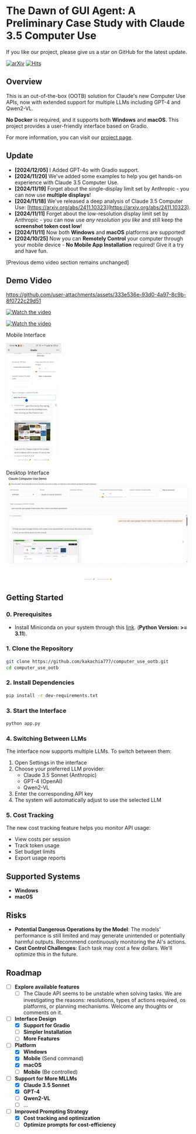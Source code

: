﻿# The Dawn of GUI Agent: A Preliminary Case Study with Claude 3.5 Computer Use

If you like our project, please give us a star on GitHub for the latest update.

[![arXiv](https://img.shields.io/badge/Arxiv-2411.10323-b31b1b.svg?logo=arXiv)](https://arxiv.org/abs/2411.10323)
[![Hits](https://hits.seeyoufarm.com/api/count/incr/badge.svg?url=https%3A%2F%2Fgithub.com%2Fkakachia777%2Fcomputer_use_ootb&count_bg=%2379C83D&title_bg=%23555555&icon=&icon_color=%23E7E7E7&title=hits&edge_flat=false)](https://hits.seeyoufarm.com/api/count/incr/badge.svg?url=https%3A%2F%2Fgithub.com%2Fkakachia777%2Fcomputer_use_ootb)

## Overview
This is an out-of-the-box (OOTB) solution for Claude's new Computer Use APIs, now with extended support for multiple LLMs including GPT-4 and Qwen2-VL. 

**No Docker** is required, and it supports both **Windows** and **macOS**. This project provides a user-friendly interface based on Gradio.

For more information, you can visit our [project page](https://computer-use-ootb.github.io).

## Update
- **[2024/12/05]** I Added GPT-4o with Gradio support.
- **[2024/11/20]** We've added some examples to help you get hands-on experience with Claude 3.5 Computer Use.
- **[2024/11/19]** Forget about the single-display limit set by Anthropic - you can now use **multiple displays**!
- **[2024/11/18]** We've released a deep analysis of Claude 3.5 Computer Use: [https://arxiv.org/abs/2411.10323](https://arxiv.org/abs/2411.10323).
- **[2024/11/11]** Forget about the low-resolution display limit set by Anthropic - you can now use *any resolution you like* and still keep the **screenshot token cost low**!
- **[2024/11/11]** Now both **Windows** and **macOS** platforms are supported!
- **[2024/10/25]** Now you can **Remotely Control** your computer through your mobile device - **No Mobile App Installation** required! Give it a try and have fun.

[Previous demo video section remains unchanged]


## Demo Video

https://github.com/user-attachments/assets/333e536e-93d0-4a97-8c9b-8f0722c29d51

[![Watch the video](https://img.youtube.com/vi/Ychd-t24HZw/maxresdefault.jpg)](https://youtu.be/Ychd-t24HZw)

[![Watch the video](https://img.youtube.com/vi/cvgPBazxLFM/maxresdefault.jpg)](https://youtu.be/cvgPBazxLFM)

Mobile Interface

<img src="./assets/gradio_mobile.jpg" alt="gradio_interface" width="30%">

Desktop Interface
![gradio_interface](./assets/gradio_interface.png)

## Getting Started

### 0. Prerequisites
- Install Miniconda on your system through this [link](https://www.anaconda.com/download). (**Python Version: >= 3.11**).

### 1. Clone the Repository
```bash
git clone https://github.com/kakachia777/computer_use_ootb.git
cd computer_use_ootb
```

### 2. Install Dependencies
```bash
pip install -r dev-requirements.txt
```

### 3. Start the Interface
```bash
python app.py
```

### 4. Switching Between LLMs
The interface now supports multiple LLMs. To switch between them:

1. Open Settings in the interface
2. Choose your preferred LLM provider:
   - Claude 3.5 Sonnet (Anthropic)
   - GPT-4 (OpenAI)
   - Qwen2-VL
3. Enter the corresponding API key
4. The system will automatically adjust to use the selected LLM

### 5. Cost Tracking
The new cost tracking feature helps you monitor API usage:
- View costs per session
- Track token usage
- Set budget limits
- Export usage reports

## Supported Systems
- **Windows**
- **macOS**

## Risks
- **Potential Dangerous Operations by the Model**: The models' performance is still limited and may generate unintended or potentially harmful outputs. Recommend continuously monitoring the AI's actions. 
- **Cost Control Challenges**: Each task may cost a few dollars. We'll optimize this in the future.

## Roadmap
- [ ] **Explore available features**
  - [ ] The Claude API seems to be unstable when solving tasks. We are investigating the reasons: resolutions, types of actions required, os platforms, or planning mechanisms. Welcome any thoughts or comments on it.
- [ ] **Interface Design**
  - [x] **Support for Gradio**
  - [ ] **Simpler Installation**
  - [ ] **More Features**
- [ ] **Platform**
  - [x] **Windows** 
  - [x] **Mobile** (Send command)
  - [x] **macOS**
  - [ ] **Mobile** (Be controlled)
- [ ] **Support for More MLLMs**
  - [x] **Claude 3.5 Sonnet**
  - [x] **GPT-4**
  - [ ] **Qwen2-VL**
  - [ ] ...
- [ ] **Improved Prompting Strategy**
  - [x] **Cost tracking and optimization**
  - [ ] **Optimize prompts for cost-efficiency**
